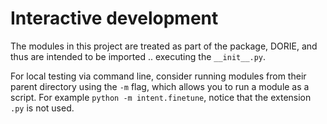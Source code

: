 # Interactive development

The modules in this project are treated as part of the package, DORIE, and thus are intended to be imported .. executing the `__init__.py`. 

For local testing via command line, consider running modules from their parent directory using the `-m` flag, which allows you to run a module as a script. For example `python -m intent.finetune`, notice that the extension `.py` is not used.